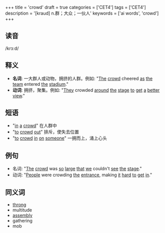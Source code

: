 +++
title = 'crowd'
draft = true
categories = ['CET4']
tags = ['CET4']
description = '[kraud] n.群；大众；一伙人'
keywords = ['ai words', 'crowd']
+++

## 读音
/krɔːd/

## 释义
- **名词**: 一大群人或动物，拥挤的人群。例如: "[The](/post/the/) [crowd](/post/crowd/) cheered [as](/post/as/) [the](/post/the/) [team](/post/team/) entered [the](/post/the/) [stadium](/post/stadium/)."
- **动词**: 拥挤，聚集。例如: "[They](/post/they/) crowded [around](/post/around/) [the](/post/the/) [stage](/post/stage/) [to](/post/to/) [get](/post/get/) [a](/post/a/) [better](/post/better/) [view](/post/view/)."

## 短语
- "[in](/post/in/) [a](/post/a/) [crowd](/post/crowd/)" 在人群中
- "[to](/post/to/) [crowd](/post/crowd/) [out](/post/out/)" 排斥，使失去位置
- "[to](/post/to/) [crowd](/post/crowd/) [in](/post/in/) [on](/post/on/) [someone](/post/someone/)" 一拥而上，涌上心头

## 例句
- 名词: "[The](/post/the/) [crowd](/post/crowd/) was [so](/post/so/) [large](/post/large/) [that](/post/that/) [we](/post/we/) couldn't [see](/post/see/) [the](/post/the/) [stage](/post/stage/)."
- 动词: "[People](/post/people/) were crowding [the](/post/the/) [entrance](/post/entrance/), making [it](/post/it/) [hard](/post/hard/) [to](/post/to/) [get](/post/get/) [in](/post/in/)."

## 同义词
- [throng](/post/throng/)
- multitude
- [assembly](/post/assembly/)
- gathering
- mob
